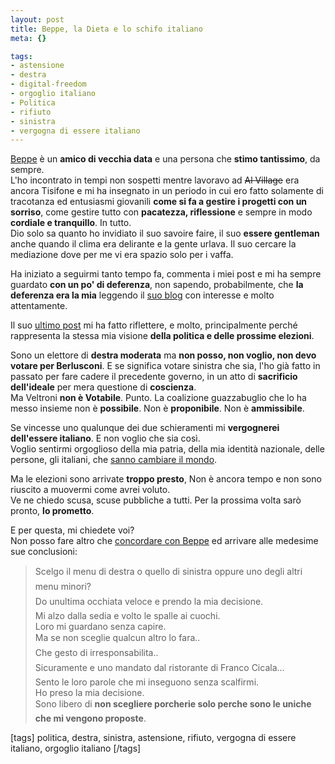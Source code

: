 ```yaml
--- 
layout: post
title: Beppe, la Dieta e lo schifo italiano
meta: {}

tags: 
- astensione
- destra
- digital-freedom
- orgoglio italiano
- Politica
- rifiuto
- sinistra
- vergogna di essere italiano
---
```

[Beppe][1] è un **amico di vecchia data** e una persona che **stimo tantissimo**, da sempre.  
L'ho incontrato in tempi non sospetti mentre lavoravo ad <s>Al Village</s> era ancora Tisifone e mi ha insegnato in un periodo in cui ero fatto solamente di tracotanza ed entusiasmi giovanili **come si fa a gestire i progetti con un sorriso**, come gestire tutto con **pacatezza, riflessione** e sempre in modo **cordiale e tranquillo**. In tutto.  
Dio solo sa quanto ho invidiato il suo savoire faire, il suo **essere gentleman** anche quando il clima era delirante e la gente urlava. Il suo cercare la mediazione dove per me vi era spazio solo per i vaffa.    
  
Ha iniziato a seguirmi tanto tempo fa, commenta i miei post e mi ha sempre guardato **con un po' di deferenza**, non sapendo, probabilmente, che **la deferenza era la mia** leggendo il [suo blog][2] con interesse e molto attentamente.  
  
Il suo [ultimo post][2] mi ha fatto riflettere, e molto, principalmente perché rappresenta la stessa mia visione **della politica e delle prossime elezioni**.  
  
Sono un elettore di **destra moderata** ma **non posso, non voglio, non devo votare per Berlusconi**. E se significa votare sinistra che sia, l'ho già fatto in passato per fare cadere il precedente governo, in un atto di **sacrificio dell'ideale** per mera questione di **coscienza**.  
Ma Veltroni **non è Votabile**. Punto. La coalizione guazzabuglio che lo ha messo insieme non è **possibile**. Non è **proponibile**. Non è **ammissibile**.  
  
Se vincesse uno qualunque dei due schieramenti mi **vergognerei dell'essere italiano**. E non voglio che sia così.  
Voglio sentirmi orgoglioso della mia patria, della mia identità nazionale, delle persone, gli italiani, che [sanno cambiare il mondo][3].  
  
Ma le elezioni sono arrivate **troppo presto**, Non è ancora tempo e non sono riuscito a muovermi come avrei voluto.  
Ve ne chiedo scusa, scuse pubbliche a tutti. Per la prossima volta sarò pronto, **lo prometto**.  

E per questa, mi chiedete voi?  
Non posso fare altro che [concordare con Beppe][2] ed arrivare alle medesime sue conclusioni:  
  
> Scelgo il menu di destra o quello di sinistra oppure uno degli altri menu minori?  
> Do unultima occhiata veloce e prendo la mia decisione.  
> Mi alzo dalla sedia e volto le spalle ai cuochi.  
> Loro mi guardano senza capire.  
> Ma se non sceglie qualcun altro lo fara..  
> Che gesto di irresponsabilita..  
> Sicuramente e uno mandato dal ristorante di Franco Cicala...  
> Sento le loro parole che mi inseguono senza scalfirmi.  
> Ho preso la mia decisione.  
> Sono libero di **non scegliere porcherie solo perche sono le uniche che mi vengono proposte**.  
  
[1]: http://www.bragiu.net/
[2]: http://www.bragiu.net/index.php/2008/03/11/la-dieta/
[3]: http://www.cyphersec.com/?p=268

[tags] politica, destra, sinistra, astensione, rifiuto, vergogna di essere italiano, orgoglio italiano [/tags] 
